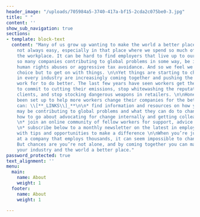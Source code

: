```yaml
---
header_image: "/uploads/705984a5-3740-417a-bf15-2cda2c075be0-3.jpg"
title: " "
content: ''
show_sub_navigation: true
sections:
- template: block-text
  content: "Many of us grow up wanting to make the world a better place. \n\nThat’s
    not always easy, especially in that place where we spend so much of our time -
    the workplace. It can be hard to find employers that live up to our values, with
    so many companies contributing to global problems in some way, be it climate change,
    human rights abuses or aggressive tax avoidance. And so we feel we have little
    choice but to get on with things. \n\nYet things are starting to change. Workers
    in every industry are increasingly coming together and pushing the companies they
    work for to do better. The last few years have seen workers get their companies
    to commit to cutting their emissions, stop whitewashing the reputations of controversial
    clients, and stop stocking dangerous weapons in retailers. \n\nHonest Work has
    been set up to help more workers change their companies for the better. Here you
    can: \\[**_LINKS\\]_**\n\n* find information and resources on how your company
    may be contributing to global problems and what they can do to change\n* learn
    how to go about advocating for change internally and getting colleagues on board
    \n* join an online community of fellow workers for support, advice and learning
    \n* subscribe below to a monthly newsletter on the latest in employee activism,
    with tips and opportunities to make a difference \n\nWhen you’re just one worker
    at a company that employs thousands, it can seem impossible to change things.
    But chances are you’re not alone, and by coming together you can make your company,
    your industry and the world a better place."
password_protected: true
text_alignment: ''
menu:
  main:
    name: About
    weight: 1
  footer:
    name: About
    weight: 1

---
```

